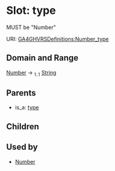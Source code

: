 
# Slot: type


MUST be "Number"

URI: [GA4GHVRSDefinitions:Number_type](GA4GHVRSDefinitionsNumber_type)


## Domain and Range

[Number](Number.md) &#8594;  <sub>1..1</sub> [String](types/String.md)

## Parents

 *  is_a: [type](type.md)

## Children


## Used by

 * [Number](Number.md)
